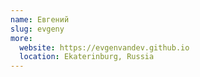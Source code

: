```yaml
---
name: Евгений
slug: evgeny
more:
  website: https://evgenvandev.github.io
  location: Ekaterinburg, Russia
---
```

